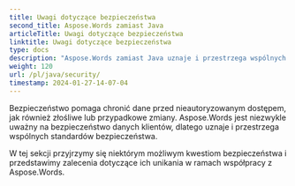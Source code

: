 ```yaml
---
title: Uwagi dotyczące bezpieczeństwa
second_title: Aspose.Words zamiast Java
articleTitle: Uwagi dotyczące bezpieczeństwa
linktitle: Uwagi dotyczące bezpieczeństwa
type: docs
description: "Aspose.Words zamiast Java uznaje i przestrzega wspólnych standardów bezpieczeństwa w celu zapewnienia wysokiego poziomu bezpieczeństwa danych. Przyjrzyj się możliwym kwestiom bezpieczeństwa i zaleceniom dotyczącym ich unikania."
weight: 120
url: /pl/java/security/
timestamp: 2024-01-27-14-07-04
---
```


Bezpieczeństwo pomaga chronić dane przed nieautoryzowanym dostępem, jak również złośliwe lub przypadkowe zmiany. Aspose.Words jest niezwykle uważny na bezpieczeństwo danych klientów, dlatego uznaje i przestrzega wspólnych standardów bezpieczeństwa.

W tej sekcji przyjrzymy się niektórym możliwym kwestiom bezpieczeństwa i przedstawimy zalecenia dotyczące ich unikania w ramach współpracy z Aspose.Words.
